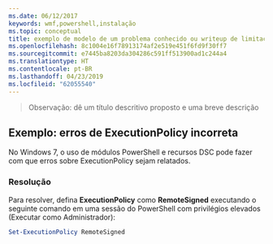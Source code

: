```yaml
---
ms.date: 06/12/2017
keywords: wmf,powershell,instalação
ms.topic: conceptual
title: exemplo de modelo de um problema conhecido ou writeup de limitação
ms.openlocfilehash: 8c1004e16f78913174af2e519e451f6fd9f30ff7
ms.sourcegitcommit: e7445ba8203da304286c591ff513900ad1c244a4
ms.translationtype: HT
ms.contentlocale: pt-BR
ms.lasthandoff: 04/23/2019
ms.locfileid: "62055540"
---
```

 >Observação: dê um título descritivo proposto e uma breve descrição

## <a name="example-erroneous-executionpolicy-errors"></a>Exemplo: erros de ExecutionPolicy incorreta
No Windows 7, o uso de módulos PowerShell e recursos DSC pode fazer com que erros sobre ExecutionPolicy sejam relatados.

### <a name="resolution"></a>Resolução

Para resolver, defina **ExecutionPolicy** como **RemoteSigned** executando o seguinte comando em uma sessão do PowerShell com privilégios elevados (Executar como Administrador):

```powershell
Set-ExecutionPolicy RemoteSigned
```
